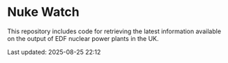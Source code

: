 # Nuke Watch

This repository includes code for retrieving the latest information available on the output of EDF nuclear power plants in the UK.

Last updated: 2025-08-25 22:12